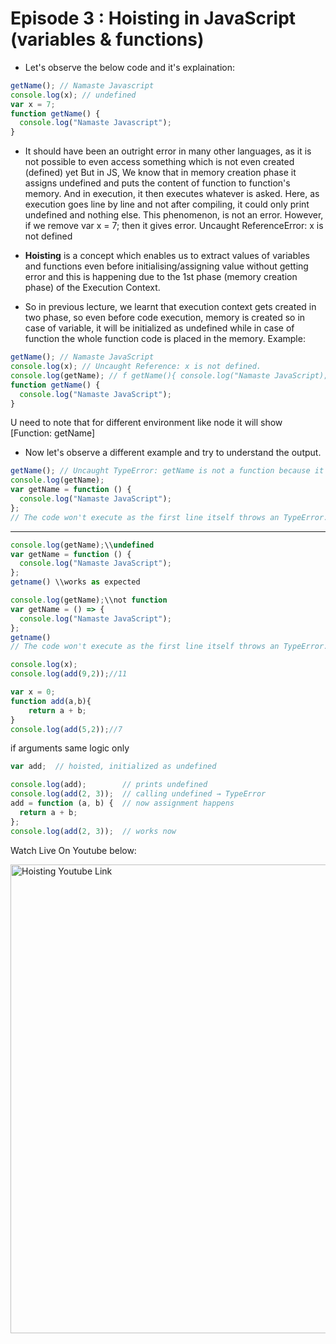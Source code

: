# Episode 3 : Hoisting in JavaScript (variables & functions)

- Let's observe the below code and it's explaination:

```js
getName(); // Namaste Javascript
console.log(x); // undefined
var x = 7;
function getName() {
  console.log("Namaste Javascript");
}
```

- It should have been an outright error in many other languages, as it is not possible to even access something which is not even created (defined) yet But in JS, We know that in memory creation phase it assigns undefined and puts the content of function to function's memory. And in execution, it then executes whatever is asked. Here, as execution goes line by line and not after compiling, it could only print undefined and nothing else. This phenomenon, is not an error. However, if we remove var x = 7; then it gives error. Uncaught ReferenceError: x is not defined

- **Hoisting** is a concept which enables us to extract values of variables and functions even before initialising/assigning value without getting error and this is happening due to the 1st phase (memory creation phase) of the Execution Context.

- So in previous lecture, we learnt that execution context gets created in two phase, so even before code execution, memory is created so in case of variable, it will be initialized as undefined while in case of function the whole function code is placed in the memory. Example:

```js
getName(); // Namaste JavaScript
console.log(x); // Uncaught Reference: x is not defined.
console.log(getName); // f getName(){ console.log("Namaste JavaScript); }
function getName() {
  console.log("Namaste JavaScript");
}
```

U need to note that for different environment like node it will show [Function: getName]

- Now let's observe a different example and try to understand the output.

```js
getName(); // Uncaught TypeError: getName is not a function because it is like undefined ()
console.log(getName);
var getName = function () {
  console.log("Namaste JavaScript");
};
// The code won't execute as the first line itself throws an TypeError.
```

<hr>

```js
console.log(getName);\\undefined
var getName = function () {
  console.log("Namaste JavaScript");
};
getname() \\works as expected 
```
```js
console.log(getName);\\not function
var getName = () => {
  console.log("Namaste JavaScript");
};
getname()
// The code won't execute as the first line itself throws an TypeError.
```

```js
console.log(x);
console.log(add(9,2));//11

var x = 0;
function add(a,b){
    return a + b;
}
console.log(add(5,2));//7
```
if arguments same logic only
```js
var add;  // hoisted, initialized as undefined

console.log(add);        // prints undefined
console.log(add(2, 3));  // calling undefined → TypeError
add = function (a, b) {  // now assignment happens
  return a + b;
};
console.log(add(2, 3));  // works now
```






Watch Live On Youtube below:

<a href="https://www.youtube.com/watch?v=Fnlnw8uY6jo&ab_channel=AkshaySaini" target="_blank"><img src="https://img.youtube.com/vi/Fnlnw8uY6jo/0.jpg" width="750"
alt="Hoisting Youtube Link"/></a>
